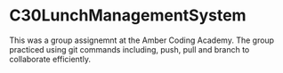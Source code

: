 # C30LunchManagementSystem
This was a group assignemnt at the Amber Coding Academy. The group practiced using git commands including, push, pull and branch to collaborate efficiently.

